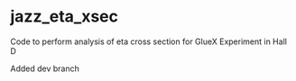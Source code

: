 # jazz_eta_xsec
Code to perform analysis of eta cross section for GlueX Experiment in Hall D

Added dev branch